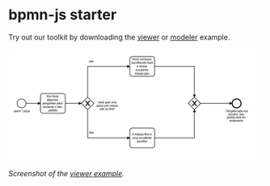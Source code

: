 # bpmn-js starter

Try out our toolkit by downloading the [viewer](https://github.com/giseldo/chatdepressao/tree/master/exemplos/inicio/viewer.html) or [modeler](https://github.com/giseldo/chatdepressao/tree/master/exemplos/inicio/modeler.html) example.


[![viewer example screenshot](./viewer.png)](https://github.com/giseldo/chatdepressao/tree/master/exemplos/inicio/viewer.html)

_Screenshot of the [viewer example](https://github.com/giseldo/chatdepressao/tree/master/exemplos/inicio/viewer.html)._